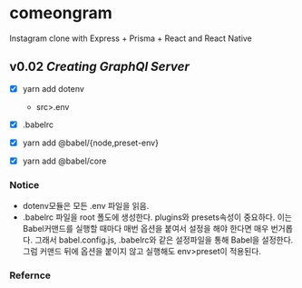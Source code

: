 # comeongram
Instagram clone with Express + Prisma + React and React Native

## v0.02 *Creating GraphQl Server*
- [x] yarn add dotenv
  - src>.env 
- [x] .babelrc
- [x] yarn add @babel/{node,preset-env}
- [x] yarn add @babel/core

  
### Notice
- dotenv모듈은 모든 .env 파일을 읽음.
- .babelrc 파일을 root 폴도에 생성한다. plugins와 presets속성이 중요하다. 이는 Babel커맨드를 실행할 때마다 매번 옵션을 붙여서 설정을 해야 한다면 매우 번거롭다. 그래서 babel.config.js, .babelrc와 같은 설정파일을 통해 Babel을 설정한다. 그럼 커맨드 뒤에 옵션을 붙이지 않고 실행해도 env>preset이 적용된다.

### Refernce

